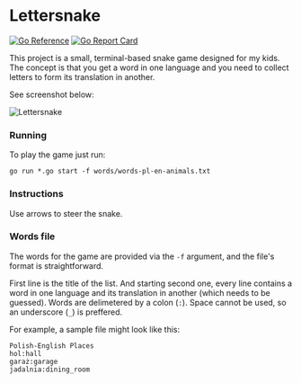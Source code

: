 # Lettersnake

[![Go Reference](https://pkg.go.dev/badge/gopkg.pl/mikogs/lettersnake.svg)](https://pkg.go.dev/gopkg.pl/mikogs/lettersnake) [![Go Report Card](https://goreportcard.com/badge/gopkg.pl/mikogs/lettersnake)](https://goreportcard.com/report/github.com/gopkg.pl/mikogs/lettersnake)

This project is a small, terminal-based snake game designed for my kids. The concept is that you get a word in one language and you need to collect letters to form its translation in another.

See screenshot below:

![Lettersnake](screenshot.png)

### Running

To play the game just run:

    go run *.go start -f words/words-pl-en-animals.txt

### Instructions
Use arrows to steer the snake.

### Words file
The words for the game are provided via the `-f` argument, and the file's format is straightforward.

First line is the title of the list. And starting second one, 
every line contains a word in one language and its translation in another (which needs to be guessed). Words are delimetered by a colon (`:`).
Space cannot be used, so an underscore (`_`) is preffered.

For example, a sample file might look like this:

    Polish-English Places
    hol:hall
    garaż:garage
    jadalnia:dining_room

